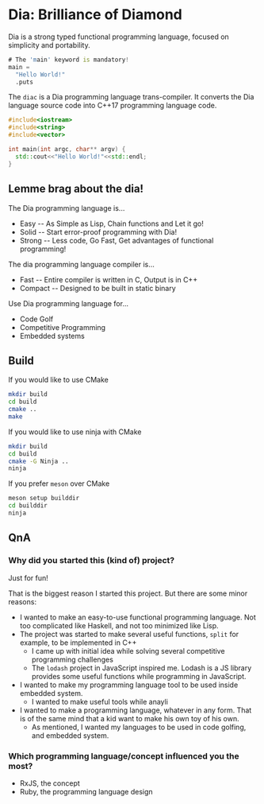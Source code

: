 # Dia: Brilliance of Diamond

Dia is a strong typed functional programming language, focused on simplicity and portability.

```d
# The 'main' keyword is mandatory!
main =
  "Hello World!"
  .puts
```

The `diac` is a Dia programming language trans-compiler. It converts the Dia language source code into C++17 programming language code.

```cpp
#include<iostream>
#include<string>
#include<vector>

int main(int argc, char** argv) {
  std::cout<<"Hello World!"<<std::endl;
}
```

## Lemme brag about the dia!

The Dia programming language is...

* Easy -- As Simple as Lisp, Chain functions and Let it go!
* Solid -- Start error-proof programming with Dia!
* Strong -- Less code, Go Fast, Get advantages of functional programming!

The dia programming language compiler is...

* Fast -- Entire compiler is written in C, Output is in C++
* Compact -- Designed to be built in static binary

Use Dia programming language for...

* Code Golf
* Competitive Programming
* Embedded systems

## Build

If you would like to use CMake

```sh
mkdir build
cd build
cmake ..
make
```

If you would like to use ninja with CMake

```sh
mkdir build
cd build
cmake -G Ninja ..
ninja
```

If you prefer `meson` over CMake

```sh
meson setup builddir
cd builddir
ninja
```

## QnA

### Why did you started this (kind of) project?

Just for fun!

That is the biggest reason I started this project. But there are some minor reasons:

* I wanted to make an easy-to-use functional programming language. Not too complicated like Haskell, and not too minimized like Lisp.
* The project was started to make several useful functions, `split` for example, to be implemented in C++
  * I came up with initial idea while solving several competitive programming challenges
  * The `lodash` project in JavaScript inspired me. Lodash is a JS library provides some useful functions while programming in JavaScript.
* I wanted to make my programming language tool to be used inside embedded system.
  * I wanted to make useful tools while anayli
* I wanted to make a programming language, whatever in any form. That is of the same mind that a kid want to make his own toy of his own.
  * As mentioned, I wanted my languages to be used in code golfing, and embedded system.

### Which programming language/concept influenced you the most?

* RxJS, the concept
* Ruby, the programming language design
